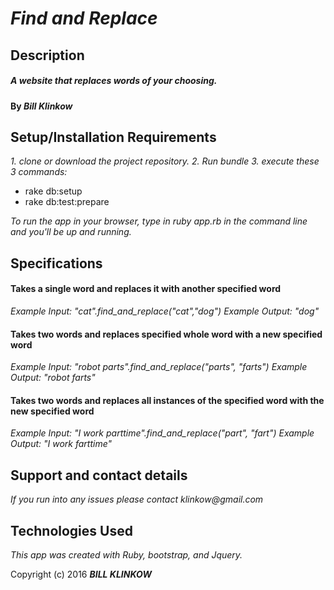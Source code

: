 
# _Find and Replace_

## Description

##### _A website that replaces words of your choosing._

#### By _*Bill Klinkow*_

## Setup/Installation Requirements

_1. clone or download the project repository._
_2. Run bundle_
_3. execute these 3 commands:_
* rake db:setup
* rake db:test:prepare

_To run the app in your browser, type in ruby app.rb in the command line and you'll be up and running._

## Specifications

#### Takes a single word and replaces it with another specified word
_Example Input: "cat".find_and_replace("cat","dog")_
_Example Output: "dog"_

#### Takes two words and replaces specified whole word with a new specified word
_Example Input: "robot parts".find_and_replace("parts", "farts")_
_Example Output: "robot farts"_

#### Takes two words and replaces all instances of the specified word with the new specified word
_Example Input: "I work parttime".find_and_replace("part", "fart")_
_Example Output: "I work farttime"_


## Support and contact details

_If you run into any issues please contact klinkow@gmail.com_

## Technologies Used

_This app was created with Ruby, bootstrap, and Jquery._

Copyright (c) 2016 **_BILL KLINKOW_**
